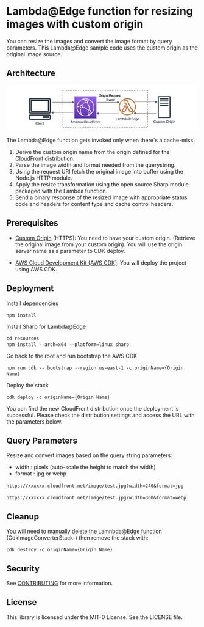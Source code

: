 # Lambda@Edge function for resizing images with custom origin

You can resize the images and convert the image format by query parameters. This Lambda@Edge sample code uses the custom origin as the original image source.

## Architecture

![Architecture](/images/image-resizing.png)

The Lambda@Edge function gets invoked only when there's a cache-miss. 
1. Derive the custom origin name from the origin defined for the CloudFront distribution.
2. Parse the image width and format needed from the querystring.
3. Using the request URI fetch the original image into buffer using the Node.js HTTP module.
4. Apply the resize transformation using the open source Sharp module packaged with the Lambda function.
5. Send a binary response of the resized image with appropriate status code and headers for content type and cache control headers.

## Prerequisites
* [Custom Origin](https://docs.aws.amazon.com/AmazonCloudFront/latest/DeveloperGuide/DownloadDistS3AndCustomOrigins.html#concept_CustomOrigin) (HTTPS): You need to have your custom origin. (Retrieve the original image from your custom origin). You will use the origin server name as a parameter to CDK deploy.

* [AWS Cloud Development Kit (AWS CDK)](https://docs.aws.amazon.com/cdk/v2/guide/getting_started.html): You will deploy the project using AWS CDK.

## Deployment

Install dependencies
```
npm install
```
Install [Sharp](https://sharp.pixelplumbing.com/) for Lambda@Edge
```
cd resources
npm install --arch=x64 --platform=linux sharp
```
Go back to the root and run bootstrap the AWS CDK
```
npm run cdk -- bootstrap --region us-east-1 -c originName={Origin Name}
```
Deploy the stack
```
cdk deploy -c originName={Origin Name}
```
You can find the new CloudFront distribution once the deployment is successful. Please check the distribution settings and access the URL with the parameters below.

## Query Parameters
Resize and convert images based on the query string parameters:
* width  : pixels (auto-scale the height to match the width)
* format : jpg or webp

`https://xxxxxx.cloudfront.net/image/test.jpg?width=240&format=jpg`

`https://xxxxxx.cloudfront.net/image/test.jpg?width=360&format=webp`

## Cleanup
You will need to [manually delete the Lamnbda@Edge function](https://docs.aws.amazon.com/AmazonCloudFront/latest/DeveloperGuide/lambda-edge-delete-replicas.html) (CdkImageConverterStack-) then remove the stack with:
```
cdk destroy -c originName={Origin Name}
```

## Security

See [CONTRIBUTING](CONTRIBUTING.md#security-issue-notifications) for more information.

## License

This library is licensed under the MIT-0 License. See the LICENSE file.